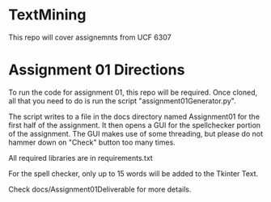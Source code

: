 # TextMining
This repo will cover assignemnts from UCF 6307

# Assignment 01 Directions
To run the code for assignment 01, this repo will be required. Once cloned,
all that you need to do is run the script "assignment01Generator.py". 

The script writes to a file in the docs directory named Assignment01 for the first
half of the assignment. It then opens a GUI for the spellchecker portion of the assignment.
The GUI makes use of some threading, but please do not hammer down on "Check" button too many times.

All required libraries are in requirements.txt

For the spell checker, only up to 15 words will be added to the Tkinter Text.

Check docs/Assignment01Deliverable for more details.
